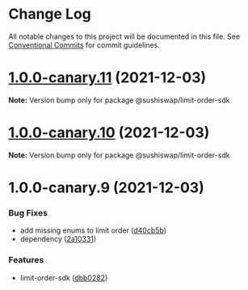 # Change Log

All notable changes to this project will be documented in this file.
See [Conventional Commits](https://conventionalcommits.org) for commit guidelines.

# [1.0.0-canary.11](https://github.com/sushiswap/sdk/compare/@sushiswap/limit-order-sdk@1.0.0-canary.9...@sushiswap/limit-order-sdk@1.0.0-canary.11) (2021-12-03)

**Note:** Version bump only for package @sushiswap/limit-order-sdk





# [1.0.0-canary.10](https://github.com/sushiswap/sdk/compare/@sushiswap/limit-order-sdk@1.0.0-canary.9...@sushiswap/limit-order-sdk@1.0.0-canary.10) (2021-12-03)

**Note:** Version bump only for package @sushiswap/limit-order-sdk





# 1.0.0-canary.9 (2021-12-03)


### Bug Fixes

* add missing enums to limit order ([d40cb5b](https://github.com/sushiswap/sdk/commit/d40cb5b5095ff8bf56fb7a5435b1e29bdb32ab8b))
* dependency ([2a10331](https://github.com/sushiswap/sdk/commit/2a1033147f74bf9c3e87dd6cc67453da7810066e))


### Features

* limit-order-sdk ([dbb0282](https://github.com/sushiswap/sdk/commit/dbb02827d47d572a7902c71b5fd91d7830613256))
